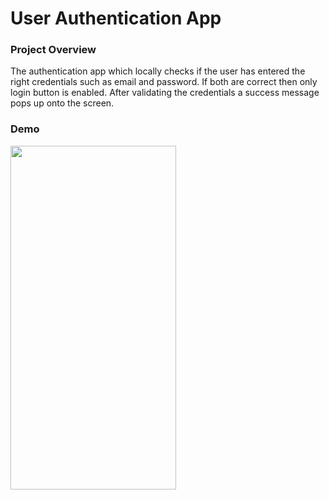 # User Authentication App

### Project Overview

The authentication app which locally checks if the user has entered the right credentials such as email and password. If both are correct then
only login button is enabled. After validating the credentials a success message pops up onto the screen.

### Demo

<img src="https://user-images.githubusercontent.com/86222915/191402966-bae8fda5-c0ed-4573-8de9-92fbc120a0d3.gif" height="550" width="265">
